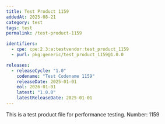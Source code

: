 ```yaml
---
title: Test Product 1159
addedAt: 2025-08-21
category: test
tags: test
permalink: /test-product-1159

identifiers:
  - cpe: cpe:2.3:a:testvendor:test_product_1159
  - purl: pkg:generic/test_product_1159@1.0.0

releases:
  - releaseCycle: "1.0"
    codename: "Test Codename 1159"
    releaseDate: 2025-01-01
    eol: 2026-01-01
    latest: "1.0.0"
    latestReleaseDate: 2025-01-01
---
```


This is a test product file for performance testing. Number: 1159
